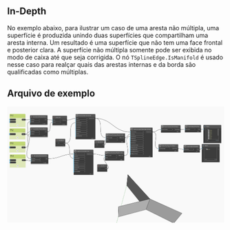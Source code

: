 ## In-Depth
No exemplo abaixo, para ilustrar um caso de uma aresta não múltipla, uma superfície é produzida unindo duas superfícies que compartilham uma aresta interna. Um resultado é uma superfície que não tem uma face frontal e posterior clara. A superfície não múltipla somente pode ser exibida no modo de caixa até que seja corrigida. O nó `TSplineEdge.IsManifold` é usado nesse caso para realçar quais das arestas internas e da borda são qualificadas como múltiplas.

## Arquivo de exemplo

![Example](./Autodesk.DesignScript.Geometry.TSpline.TSplineEdge.IsManifold_img.jpg)
